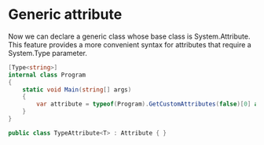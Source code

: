 # Generic attribute

Now we can declare a generic class whose base class is System.Attribute. This feature provides a more convenient syntax for attributes that require a System.Type parameter.

```csharp
[Type<string>]
internal class Program
{
    static void Main(string[] args)
    {
        var attribute = typeof(Program).GetCustomAttributes(false)[0] as TypeAttribute<string>;
    }
}

public class TypeAttribute<T> : Attribute { }
```